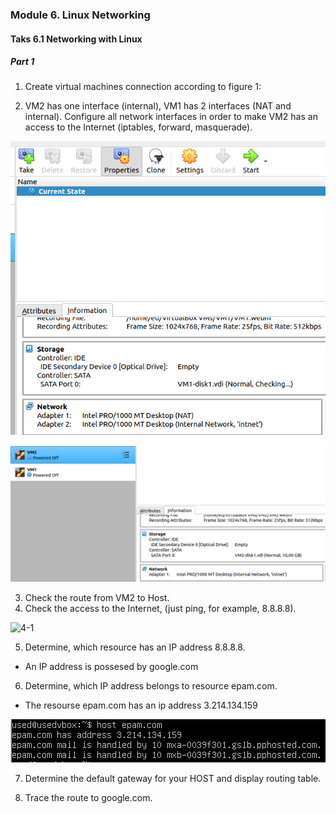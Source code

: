 ### Module 6. Linux Networking
#### Taks 6.1 Networking with Linux
##### Part 1

1. Create virtual machines connection according to figure 1:

2. VM2 has one interface (internal), VM1 has 2 interfaces (NAT and internal). Configure all network
interfaces in order to make VM2 has an access to the Internet (iptables, forward, masquerade).

![2-1](https://github.com/o4edik/DevOps_online_Kiev_2021Q4/blob/master/m6/task6.1/2-1.png)

![2-2](https://github.com/o4edik/DevOps_online_Kiev_2021Q4/blob/master/m6/task6.1/2-2.png)

3. Check the route from VM2 to Host.
4. Check the access to the Internet, (just ping, for example, 8.8.8.8).

![4-1]()

5. Determine, which resource has an IP address 8.8.8.8.

- An IP address is possesed by google.com

6. Determine, which IP address belongs to resource epam.com.

 - The resourse epam.com has an ip address 3.214.134.159

 ![6-1](https://github.com/o4edik/DevOps_online_Kiev_2021Q4/blob/master/m6/task6.1/6-1.png)


7. Determine the default gateway for your HOST and display routing table.

8. Trace the route to google.com.
